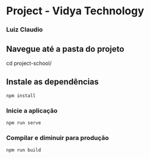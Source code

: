 # Project - Vidya Technology
### Luiz Claudio

## Navegue até a pasta do projeto
cd project-school/

## Instale as dependências
```
npm install
```

### Inicie a aplicação
```
npm run serve
```

### Compilar e diminuir para produção
```
npm run build
```

